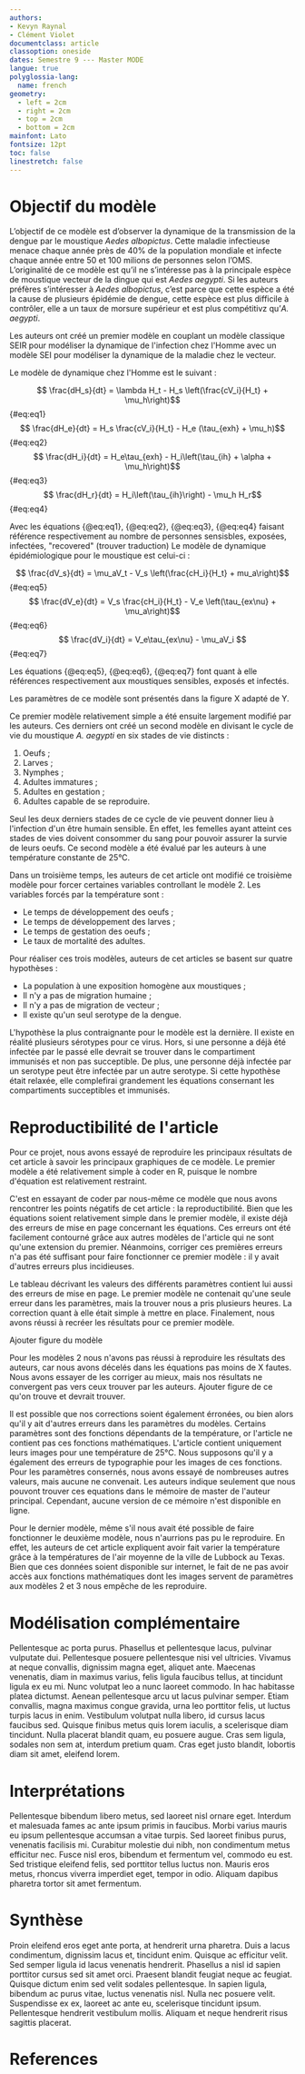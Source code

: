 ```yaml
---
authors:
- Kevyn Raynal
- Clément Violet
documentclass: article
classoption: oneside
dates: Semestre 9 --- Master MODE
langue: true
polyglossia-lang:
  name: french
geometry:
  - left = 2cm
  - right = 2cm
  - top = 2cm
  - bottom = 2cm
mainfont: Lato
fontsize: 12pt
toc: false
linestretch: false
---
```


# Objectif du modèle

L’objectif de ce modèle est d’observer la dynamique de la transmission de la dengue par le moustique *Aedes albopictus*. Cette maladie infectieuse menace chaque année près de 40% de la population mondiale et infecte chaque année entre 50 et 100 milions de personnes selon l’OMS. L’originalité de ce modèle est qu’il ne s’intéresse pas à la principale espèce de moustique vecteur de la dingue qui est *Aedes aegypti*. Si les auteurs préfères s’intéresser à *Aedes albopictus*, c’est parce que cette espèce a été la cause de plusieurs épidémie de dengue, cette espèce est plus difficile à contrôler, elle a un taux de morsure supérieur et est plus compétitivz qu’*A. aegypti*.

Les auteurs ont créé un premier modèle en couplant un modèle classique SEIR pour modéliser la dynamique de l'infection chez l'Homme avec un modèle SEI pour modéliser la dynamique de la maladie chez le vecteur.

Le modèle de dynamique chez l'Homme est le suivant :

$$ \frac{dH_s}{dt} = \lambda H_t - H_s \left(\frac{cV_i}{H_t} + \mu_h\right)$$ {#eq:eq1}
$$ \frac{dH_e}{dt} = H_s \frac{cV_i}{H_t} - H_e (\tau_{exh} + \mu_h)$$ {#eq:eq2}
$$ \frac{dH_i}{dt} = H_e\tau_{exh} - H_i\left(\tau_{ih} + \alpha + \mu_h\right)$$ {#eq:eq3}
$$ \frac{dH_r}{dt} = H_i\left(\tau_{ih}\right) - \mu_h H_r$$ {#eq:eq4}

Avec les équations {@eq:eq1}, {@eq:eq2}, {@eq:eq3}, {@eq:eq4} faisant référence respectivement au nombre de personnes sensisbles, exposées, infectées, "recovered" (trouver traduction) Le modèle de dynamique épidémiologique pour le moustique est celui-ci :

$$ \frac{dV_s}{dt} = \mu_aV_t - V_s \left(\frac{cH_i}{H_t} + mu_a\right)$$ {#eq:eq5}
$$ \frac{dV_e}{dt} = V_s \frac{cH_i}{H_t} - V_e \left(\tau_{ex\nu} + \mu_a\right)$$ {#eq:eq6}
$$ \frac{dV_i}{dt} = V_e\tau_{ex\nu} - \mu_aV_i $$ {#eq:eq7}

Les équations {@eq:eq5}, {@eq:eq6}, {@eq:eq7} font quant à elle références respectivement aux moustiques sensibles, exposés et infectés.

Les paramètres de ce modèle sont présentés dans la figure X adapté de Y.

Ce premier modèle relativement simple a été ensuite largement modifié par les auteurs. Ces derniers ont créé un second modèle en divisant le cycle de vie du moustique *A. aegypti* en six stades de vie distincts : 

1. Oeufs ;
2. Larves ;
3. Nymphes ;
4. Adultes immatures ;
5. Adultes en gestation ;
6. Adultes capable de se reproduire.

Seul les deux derniers stades de ce cycle de vie peuvent donner lieu à l'infection d'un être humain sensible. En effet, les femelles ayant atteint ces stades de vies doivent consommer du sang pour pouvoir assurer la survie de leurs oeufs. Ce second modèle a été évalué par les auteurs à une température constante de 25°C.

Dans un troisième temps, les auteurs de cet article ont modifié ce troisième modèle pour forcer certaines variables controllant le modèle 2. Les variables forcés par la température sont :

- Le temps de développement des oeufs ;
- Le temps de développement des larves ;
- Le temps de gestation des oeufs ;
- Le taux de mortalité des adultes.

Pour réaliser ces trois modèles, auteurs de cet articles se basent sur quatre hypothèses :

- La population à une exposition homogène aux moustiques ;
- Il n'y a pas de migration humaine ;
- Il n'y a pas de migration de vecteur ;
- Il existe qu'un seul serotype de la dengue.

L'hypothèse la plus contraignante pour le modèle est la dernière. Il existe en réalité plusieurs sérotypes pour ce virus. Hors, si une personne a déjà été infectée par le passé elle devrait se trouver dans le compartiment immunisés et non pas succeptible. De plus, une personne déjà infectée par un serotype peut être infectée par un autre serotype. Si cette hypothèse était relaxée, elle complefirai grandement les équations consernant les compartiments succeptibles et  immunisés.

# Reproductibilité de l'article

Pour ce projet, nous avons essayé de reproduire les principaux résultats de cet article à savoir les principaux graphiques de ce modèle. Le premier modèle a été relativement simple à coder en R, puisque le nombre d'équation est relativement restraint.

C'est en essayant de coder par nous-même ce modèle que nous avons rencontrer les points négatifs de cet article : la reproductibilité. Bien que les équations soient relativement simple dans le premier modèle, il existe déjà des erreurs de mise en page concernant les équations. Ces erreurs ont été facilement contourné grâce aux autres modèles de l'article qui ne sont qu'une extension du premier. Néanmoins, corriger ces premières erreurs n'a pas été suffisant pour faire fonctionner ce premier modèle : il y avait d'autres erreurs plus incidieuses.

Le tableau décrivant les valeurs des différents paramètres contient lui aussi des erreurs de mise en page. Le premier modèle ne  contenait qu'une seule erreur dans les paramètres, mais la trouver nous a pris plusieurs heures. La correction quant à elle était  simple à mettre en place. Finalement, nous avons réussi à recréer les résultats pour ce premier modèle.

Ajouter figure du modèle

Pour les modèles 2 nous n'avons pas réussi à reproduire les résultats des auteurs, car nous avons décelés dans les équations pas moins de X fautes. Nous avons essayer de les corriger au mieux, mais nos résultats ne convergent pas vers ceux trouver par les auteurs. Ajouter figure de ce qu'on trouve et devrait trouver.

Il est possible que nos corrections soient également érronées, ou bien alors qu'il y ait d'autres erreurs dans les paramètres du modèles. Certains paramètres sont des fonctions dépendants de la température, or l'article ne contient pas ces fonctions mathématiques. L'article contient uniquement leurs images pour une température de 25°C. Nous supposons qu'il y a également des erreurs de typographie pour les images de ces fonctions. Pour les paramètres consernés, nous avons essayé de nombreuses autres valeurs, mais aucune ne convenait. Les auteurs indique seulement que nous pouvont trouver ces equations dans le mémoire de master de l'auteur principal. Cependant, aucune version de ce mémoire n'est disponible en ligne.

Pour le dernier modèle, même s'il nous avait été possible de faire fonctionner le deuxième modèle, nous n'aurrions pas pu le reproduire. En effet, les auteurs de cet article expliquent avoir fait varier la température grâce à la températures de l'air moyenne de la ville de Lubbock au Texas. Bien que ces données soient disponible sur internet, le fait de ne pas avoir accès aux fonctions mathématiques dont les images servent de paramètres aux modèles 2 et 3 nous empêche de les reproduire.

# Modélisation complémentaire

Pellentesque ac porta purus. Phasellus et pellentesque lacus, pulvinar vulputate dui. Pellentesque posuere pellentesque nisi vel ultricies. Vivamus at neque convallis, dignissim magna eget, aliquet ante. Maecenas venenatis, diam in maximus varius, felis ligula faucibus tellus, at tincidunt ligula ex eu mi. Nunc volutpat leo a nunc laoreet commodo. In hac habitasse platea dictumst. Aenean pellentesque arcu ut lacus pulvinar semper. Etiam convallis, magna maximus congue gravida, urna leo porttitor felis, ut luctus turpis lacus in enim. Vestibulum volutpat nulla libero, id cursus lacus faucibus sed. Quisque finibus metus quis lorem iaculis, a scelerisque diam tincidunt. Nulla placerat blandit quam, eu posuere augue. Cras sem ligula, sodales non sem at, interdum pretium quam. Cras eget justo blandit, lobortis diam sit amet, eleifend lorem.

# Interprétations

Pellentesque bibendum libero metus, sed laoreet nisl ornare eget. Interdum et malesuada fames ac ante ipsum primis in faucibus. Morbi varius mauris eu ipsum pellentesque accumsan a vitae turpis. Sed laoreet finibus purus, venenatis facilisis mi. Curabitur molestie dui nibh, non condimentum metus efficitur nec. Fusce nisl eros, bibendum et fermentum vel, commodo eu est. Sed tristique eleifend felis, sed porttitor tellus luctus non. Mauris eros metus, rhoncus viverra imperdiet eget, tempor in odio. Aliquam dapibus pharetra tortor sit amet fermentum.

# Synthèse

Proin eleifend eros eget ante porta, at hendrerit urna pharetra. Duis a lacus condimentum, dignissim lacus et, tincidunt enim. Quisque ac efficitur velit. Sed semper ligula id lacus venenatis hendrerit. Phasellus a nisl id sapien porttitor cursus sed sit amet orci. Praesent blandit feugiat neque ac feugiat. Quisque dictum enim sed velit sodales pellentesque. In sapien ligula, bibendum ac purus vitae, luctus venenatis nisl. Nulla nec posuere velit. Suspendisse ex ex, laoreet ac ante eu, scelerisque tincidunt ipsum. Pellentesque hendrerit vestibulum mollis. Aliquam et neque hendrerit risus sagittis placerat.

# References
